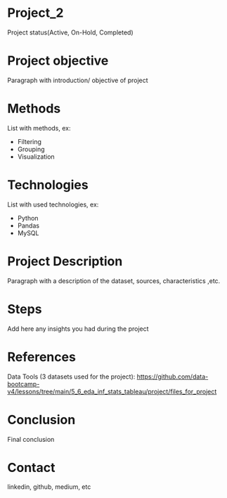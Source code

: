 # Project_2

  Project status(Active, On-Hold, Completed)
# Project objective

  Paragraph with introduction/ objective of project
# Methods

  List with methods, ex:
  - Filtering
  - Grouping
  - Visualization
# Technologies 

  List with used technologies, ex:
  - Python
  - Pandas
  - MySQL
# Project Description

  Paragraph with a description of the dataset, sources, characteristics ,etc.

# Steps
  Add here any insights you had during the project

# References
  Data Tools (3 datasets used for the project):
  https://github.com/data-bootcamp-v4/lessons/tree/main/5_6_eda_inf_stats_tableau/project/files_for_project

# Conclusion
  Final conclusion
  
# Contact
  linkedin, github, medium, etc 
